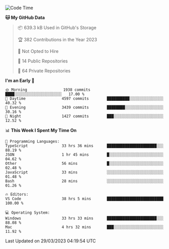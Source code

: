 <!--START_SECTION:waka-->
![Code Time](http://img.shields.io/badge/Code%20Time-3%2C854%20hrs%2055%20mins-blue)

**🐱 My GitHub Data** 

> 📦 639.3 kB Used in GitHub's Storage 
 > 
> 🏆 382 Contributions in the Year 2023
 > 
> 🚫 Not Opted to Hire
 > 
> 📜 14 Public Repositories 
 > 
> 🔑 64 Private Repositories 
 > 
**I'm an Early 🐤** 

```text
🌞 Morning                1938 commits        ████░░░░░░░░░░░░░░░░░░░░░   17.00 % 
🌆 Daytime                4597 commits        ██████████░░░░░░░░░░░░░░░   40.32 % 
🌃 Evening                3439 commits        ████████░░░░░░░░░░░░░░░░░   30.16 % 
🌙 Night                  1427 commits        ███░░░░░░░░░░░░░░░░░░░░░░   12.52 % 
```


📊 **This Week I Spent My Time On** 

```text
💬 Programming Languages: 
TypeScript               33 hrs 36 mins      ██████████████████████░░░   88.19 % 
JSON                     1 hr 45 mins        █░░░░░░░░░░░░░░░░░░░░░░░░   04.62 % 
Other                    56 mins             █░░░░░░░░░░░░░░░░░░░░░░░░   02.48 % 
JavaScript               33 mins             ░░░░░░░░░░░░░░░░░░░░░░░░░   01.48 % 
Bash                     28 mins             ░░░░░░░░░░░░░░░░░░░░░░░░░   01.26 % 

🔥 Editors: 
VS Code                  38 hrs 5 mins       █████████████████████████   100.00 % 

💻 Operating System: 
Windows                  33 hrs 33 mins      ██████████████████████░░░   88.08 % 
Mac                      4 hrs 32 mins       ███░░░░░░░░░░░░░░░░░░░░░░   11.92 % 
```


 Last Updated on 29/03/2023 04:19:54 UTC
<!--END_SECTION:waka-->

